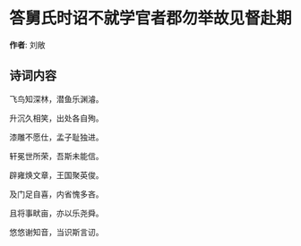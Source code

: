 # 答舅氏时诏不就学官者郡勿举故见督赴期

**作者**: 刘敞

## 诗词内容

飞鸟知深林，潜鱼乐渊濬。

升沉久相笑，出处各自殉。

漆雕不愿仕，孟子耻独进。

轩冕世所荣，吾斯未能信。

辟雍焕文章，王国聚英俊。

及门足自喜，内省愧多吝。

且将事畎亩，亦以乐尧舜。

悠悠谢知音，当识斯言讱。

